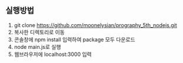 ## 실행방법
1. git clone https://github.com/moonelysian/prography_5th_nodejs.git
2. 복사한 디렉토리로 이동
3. 콘솔창에 npm install 입력하여 package 모두 다운로드
4. node main.js로 실행
5. 웹브라우저에 localhost:3000 입력